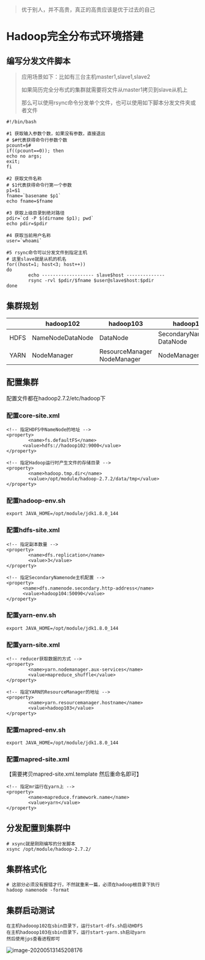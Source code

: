 > 优于别人，并不高贵，真正的高贵应该是优于过去的自己

# Hadoop完全分布式环境搭建

## 编写分发文件脚本

> 应用场景如下：比如有三台主机master1,slave1,slave2
>
> 如果简历完全分布式的集群就需要将文件从master1拷贝到slave从机上
>
> 那么可以使用rsync命令分发单个文件，也可以使用如下脚本分发文件夹或者文件

```shell
#!/bin/bash

#1 获取输入参数个数，如果没有参数，直接退出
# $#代表获得命令行参数个数
pcount=$#
if((pcount==0)); then
echo no args;
exit;
fi

#2 获取文件名称
# $1代表获得命令行第一个参数
p1=$1
fname=`basename $p1`
echo fname=$fname

#3 获取上级目录到绝对路径
pdir=`cd -P $(dirname $p1); pwd`
echo pdir=$pdir

#4 获取当前用户名称
user=`whoami`

#5 rsync命令可以分发文件到指定主机
# 这里slave就是从机的机名
for((host=1; host<3; host++))
do
        echo ------------------- slave$host --------------
        rsync -rvl $pdir/$fname $user@slave$host:$pdir
done

```

## 集群规划

|      | hadoop102        | hadoop103                       | hadoop104                      |
| ---- | ---------------- | ------------------------------- | ------------------------------ |
| HDFS | NameNodeDataNode | DataNode                        | SecondaryNameNode<br/>DataNode |
| YARN | NodeManager      | ResourceManager<br/>NodeManager | NodeManager                    |

## 配置集群

配置文件都在hadoop2.7.2/etc/hadoop下

### 配置core-site.xml

```
<!-- 指定HDFS中NameNode的地址 -->
<property>
		<name>fs.defaultFS</name>
      <value>hdfs://hadoop102:9000</value>
</property>

<!-- 指定Hadoop运行时产生文件的存储目录 -->
<property>
		<name>hadoop.tmp.dir</name>
		<value>/opt/module/hadoop-2.7.2/data/tmp</value>
</property>
```

### 配置hadoop-env.sh

```
export JAVA_HOME=/opt/module/jdk1.8.0_144
```

### 配置hdfs-site.xml

```
<!-- 指定副本数量 -->
<property>
		<name>dfs.replication</name>
		<value>3</value>
</property>

<!-- 指定SecondaryNamenode主机配置 -->
<property>
      <name>dfs.namenode.secondary.http-address</name>
      <value>hadoop104:50090</value>
</property>
```

### 配置yarn-env.sh

```
export JAVA_HOME=/opt/module/jdk1.8.0_144
```

### 配置yarn-site.xml

```
<!-- reducer获取数据的方式 -->
<property>
		<name>yarn.nodemanager.aux-services</name>
		<value>mapreduce_shuffle</value>
</property>

<!-- 指定YARN的ResourceManager的地址 -->
<property>
		<name>yarn.resourcemanager.hostname</name>
		<value>hadoop103</value>
</property>
```

### 配置mapred-env.sh

```
export JAVA_HOME=/opt/module/jdk1.8.0_144
```

### 配置mapred-site.xml

【需要拷贝mapred-site.xml.template 然后重命名即可】

```
<!-- 指定mr运行在yarn上 -->
<property>
		<name>mapreduce.framework.name</name>
		<value>yarn</value>
</property>
```

## 分发配置到集群中

```
# xsync就是刚刚编写的分发脚本
xsync /opt/module/hadoop-2.7.2/
```

## 集群格式化

```
# 这部分必须没有报错才行，不然就重来一篇，必须在hadoop根目录下执行
hadoop namenode -format
```

## 集群启动测试

```
在主机hadooop102在sbin目录下，运行start-dfs.sh启动HDFS
在主机hadooop103在sbin目录下，运行start-yarn.sh启动yarn
然后使用jps查看进程即可
```

![image-20200513145208176](https://gitee.com/zhutiansama/MDPictureResitory/raw/master/img/20200619142559.png)
